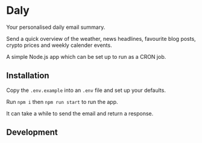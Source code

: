 # Daly

Your personalised daily email summary.

Send a quick overview of the weather, news headlines, favourite blog posts, crypto prices and weekly calender events.

A simple Node.js app which can be set up to run as a CRON job.

## Installation

Copy the `.env.example` into an `.env` file and set up your defaults.

Run `npm i` then `npm run start` to run the app.

It can take a while to send the email and return a response.

## Development



